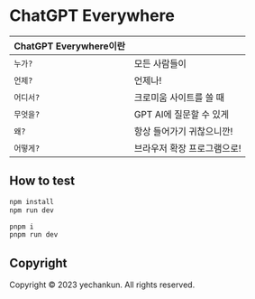 # ChatGPT Everywhere

| ChatGPT Everywhere이란 |                             |
| ---------------------- | --------------------------- |
| `누가?`                | 모든 사람들이               |
| `언제?`                | 언제나!                     |
| `어디서?`              | 크로미움 사이트를 쓸 때     |
| `무엇을?`              | GPT AI에 질문할 수 있게     |
| `왜?`                  | 항상 들어가기 귀찮으니깐!   |
| `어떻게?`              | 브라우저 확장 프로그램으로! |

## How to test

```bash
npm install
npm run dev
```

```bash
pnpm i
pnpm run dev
```

## Copyright

Copyright © 2023 yechankun. All rights reserved.
